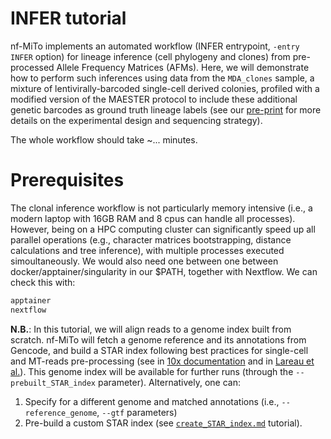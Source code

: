 # INFER tutorial

nf-MiTo implements an automated workflow (INFER entrypoint, `-entry INFER` option) for lineage inference (cell phylogeny and clones) from pre-processed Allele Frequency Matrices (AFMs). Here, we will demonstrate how to perform such inferences using data from the `MDA_clones` sample, a mixture of lentivirally-barcoded single-cell derived colonies, profiled with a modified version of the MAESTER protocol to include these additional genetic barcodes as ground truth lineage labels (see our [pre-print](https://doi.org/10.1101/2025.06.17.660165) for more details on the experimental design and sequencing strategy).

The whole workflow should take ~... minutes.

# Prerequisites

The clonal inference workflow is not particularly memory intensive (i.e., a modern laptop with 16GB RAM and 8 cpus can handle all processes). However, being on a HPC computing cluster can significantly speed up all parallel operations (e.g., character matrices bootstrapping, distance calculations and tree inference), with multiple processes executed simoultaneously. 
We would also need one between one between docker/apptainer/singularity in our $PATH, together with Nextflow.
We can check this with:

```bash
apptainer 
nextflow
```

**N.B.**: In this tutorial, we will align reads to a genome index built from scratch. nf-MiTo will fetch a genome reference and its annotations from Gencode, and build a STAR index following best practices for single-cell and MT-reads pre-processing (see in [10x documentation](https://www.10xgenomics.com/support/software/cell-ranger/latest/analysis/inputs/cr-3p-references) and in [Lareau et al.](10.1038/s41596-022-00795-3)). This genome index will be available for further runs (through the <span style="white-space: nowrap;">`--prebuilt_STAR_index`</span> parameter). Alternatively, one can:

1. Specify for a different genome and matched annotations (i.e., <span style="white-space: nowrap;">`--reference_genome`</span>, <span style="white-space: nowrap;">`--gtf`</span> parameters)
2. Pre-build a custom STAR index (see [`create_STAR_index.md`](create_STAR_index.md) tutorial).

